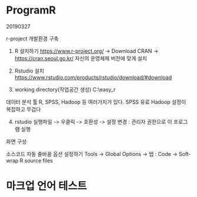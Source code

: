 # ProgramR
20190327

r-project 개발환경 구축

1. R 설치하기
https://www.r-project.org/ -> Download CRAN -> https://cran.seoul.go.kr/
자신의 운영체제 버전에 맞게 설치

2. Rstudio 설치
https://www.rstudio.com/products/rstudio/download/#download

3. working directory(작업공간 생성)
C:\easy_r


데이터 분석 툴 R, SPSS, Hadoop 등 여러가지가 있다.
SPSS 유료
Hadoop 설정이 복잡하고 무겁다

4. rstudio 실행파일 -> 우클릭 -> 호환성 -> 설정 변경 : 관리자 권한으로 이 프로그램 실행

화면 구성

소스코드 자동 줄바꿈 옵션 설정하기
Tools -> Global Options -> 탭 : Code -> Soft-wrap R source files

<h1>마크업 언어 테스트</h1>
